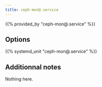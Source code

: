 ```yaml
---
title: ceph-mon@.service
---
```


{{% provided_by "ceph-mon@.service" %}}

## Options

{{% systemd_unit "ceph-mon@.service" %}}

## Additionnal notes

Nothing here.